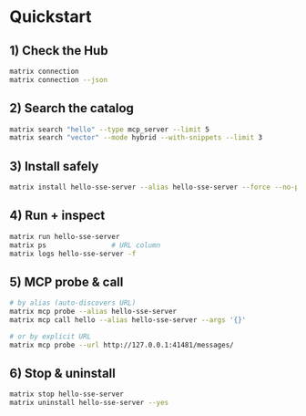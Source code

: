 
<!-- docs/quickstart.md -->

# Quickstart

## 1) Check the Hub

```bash
matrix connection
matrix connection --json
```

## 2) Search the catalog

```bash
matrix search "hello" --type mcp_server --limit 5
matrix search "vector" --mode hybrid --with-snippets --limit 3
```

## 3) Install safely

```bash
matrix install hello-sse-server --alias hello-sse-server --force --no-prompt
```

## 4) Run + inspect

```bash
matrix run hello-sse-server
matrix ps                # URL column
matrix logs hello-sse-server -f
```

## 5) MCP probe & call

```bash
# by alias (auto-discovers URL)
matrix mcp probe --alias hello-sse-server
matrix mcp call hello --alias hello-sse-server --args '{}'

# or by explicit URL
matrix mcp probe --url http://127.0.0.1:41481/messages/
```

## 6) Stop & uninstall

```bash
matrix stop hello-sse-server
matrix uninstall hello-sse-server --yes
```
